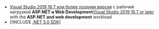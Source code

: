* <span data-ttu-id="177e8-101">[Visual Studio 2019 16,7 или более поздняя версия](https://visualstudio.microsoft.com/downloads/?utm_medium=microsoft&utm_source=docs.microsoft.com&utm_campaign=inline+link&utm_content=download+vs2019) с рабочей нагрузкой **ASP.NET и Web Development**</span><span class="sxs-lookup"><span data-stu-id="177e8-101">[Visual Studio 2019 16.7 or later](https://visualstudio.microsoft.com/downloads/?utm_medium=microsoft&utm_source=docs.microsoft.com&utm_campaign=inline+link&utm_content=download+vs2019) with the **ASP.NET and web development** workload</span></span>
* [!INCLUDE [.NET 5.0 SDK](~/includes/5.0-SDK.md)]
